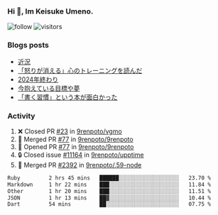 ### Hi 👋, Im Keisuke Umeno.

<!--
**9renpoto/9renpoto** is a ✨ _special_ ✨ repository because its `README.md` (this file) appears on your GitHub profile.

Here are some ideas to get you started:

- 🔭 I’m currently working on ...
- 🌱 I’m currently learning ...
- 👯 I’m looking to collaborate on ...
- 🤔 I’m looking for help with ...
- 💬 Ask me about ...
- 📫 How to reach me: ...
- 😄 Pronouns: ...
- ⚡ Fun fact: ...
-->

![follow](https://img.shields.io/github/followers/9renpoto?label=Follow&style=social)
![visitors](https://komarev.com/ghpvc/?username=9renpoto&label=Profile%20views&color=0e75b6&style=flat)

### Blogs posts

<!-- BLOG-POST-LIST:START -->
- [近況](https://9renpoto.win/entry/2025/04/05/current_status)
- [「怒りが消える」心のトレーニングを読んだ](https://9renpoto.win/entry/2025/02/01/anger-management)
- [2024年終わり](https://9renpoto.win/entry/2024/12/31/2024-end)
- [今抱えている目標や夢](https://9renpoto.win/entry/2024/12/02/objective)
- [「書く習慣」という本が面白かった](https://9renpoto.win/entry/2024/11/11/leave_a_feeling_sad)
<!-- BLOG-POST-LIST:END -->

### Activity

<!--START_SECTION:activity-->
1. ❌ Closed PR [#23](https://github.com/9renpoto/vgmo/pull/23) in [9renpoto/vgmo](https://github.com/9renpoto/vgmo)
2. 🎉 Merged PR [#77](https://github.com/9renpoto/9renpoto/pull/77) in [9renpoto/9renpoto](https://github.com/9renpoto/9renpoto)
3. 💪 Opened PR [#77](https://github.com/9renpoto/9renpoto/pull/77) in [9renpoto/9renpoto](https://github.com/9renpoto/9renpoto)
4. 🔒 Closed issue [#11164](https://github.com/9renpoto/upptime/issues/11164) in [9renpoto/upptime](https://github.com/9renpoto/upptime)
5. 🎉 Merged PR [#2392](https://github.com/9renpoto/.59-node/pull/2392) in [9renpoto/.59-node](https://github.com/9renpoto/.59-node)
<!--END_SECTION:activity-->

<!--START_SECTION:waka-->

```txt
Ruby         2 hrs 45 mins   ██████░░░░░░░░░░░░░░░░░░░   23.70 %
Markdown     1 hr 22 mins    ███░░░░░░░░░░░░░░░░░░░░░░   11.84 %
Other        1 hr 20 mins    ███░░░░░░░░░░░░░░░░░░░░░░   11.51 %
JSON         1 hr 13 mins    ██▓░░░░░░░░░░░░░░░░░░░░░░   10.44 %
Dart         54 mins         ██░░░░░░░░░░░░░░░░░░░░░░░   07.75 %
```

<!--END_SECTION:waka-->
